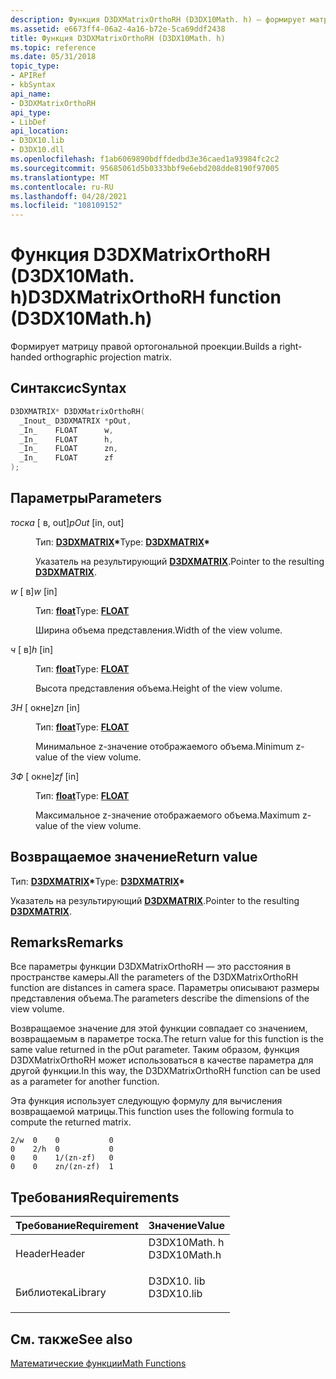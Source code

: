 ```yaml
---
description: Функция D3DXMatrixOrthoRH (D3DX10Math. h) — формирует матрицу правой ортогональной проекции.
ms.assetid: e6673ff4-06a2-4a16-b72e-5ca69ddf2438
title: Функция D3DXMatrixOrthoRH (D3DX10Math. h)
ms.topic: reference
ms.date: 05/31/2018
topic_type:
- APIRef
- kbSyntax
api_name:
- D3DXMatrixOrthoRH
api_type:
- LibDef
api_location:
- D3DX10.lib
- D3DX10.dll
ms.openlocfilehash: f1ab6069890bdffdedbd3e36caed1a93984fc2c2
ms.sourcegitcommit: 95685061d5b0333bbf9e6ebd208dde8190f97005
ms.translationtype: MT
ms.contentlocale: ru-RU
ms.lasthandoff: 04/28/2021
ms.locfileid: "108109152"
---
```

# <a name="d3dxmatrixorthorh-function-d3dx10mathh"></a><span data-ttu-id="b3aa9-103">Функция D3DXMatrixOrthoRH (D3DX10Math. h)</span><span class="sxs-lookup"><span data-stu-id="b3aa9-103">D3DXMatrixOrthoRH function (D3DX10Math.h)</span></span>

<span data-ttu-id="b3aa9-104">Формирует матрицу правой ортогональной проекции.</span><span class="sxs-lookup"><span data-stu-id="b3aa9-104">Builds a right-handed orthographic projection matrix.</span></span>

## <a name="syntax"></a><span data-ttu-id="b3aa9-105">Синтаксис</span><span class="sxs-lookup"><span data-stu-id="b3aa9-105">Syntax</span></span>


```C++
D3DXMATRIX* D3DXMatrixOrthoRH(
  _Inout_ D3DXMATRIX *pOut,
  _In_    FLOAT      w,
  _In_    FLOAT      h,
  _In_    FLOAT      zn,
  _In_    FLOAT      zf
);
```



## <a name="parameters"></a><span data-ttu-id="b3aa9-106">Параметры</span><span class="sxs-lookup"><span data-stu-id="b3aa9-106">Parameters</span></span>

<dl> <dt>

<span data-ttu-id="b3aa9-107">*тоска* \[ в, out\]</span><span class="sxs-lookup"><span data-stu-id="b3aa9-107">*pOut* \[in, out\]</span></span>
</dt> <dd>

<span data-ttu-id="b3aa9-108">Тип: **[ **D3DXMATRIX**](../direct3d9/d3dxmatrix.md)\***</span><span class="sxs-lookup"><span data-stu-id="b3aa9-108">Type: **[**D3DXMATRIX**](../direct3d9/d3dxmatrix.md)\***</span></span>

<span data-ttu-id="b3aa9-109">Указатель на результирующий [**D3DXMATRIX**](d3d10-d3dxmatrix.md).</span><span class="sxs-lookup"><span data-stu-id="b3aa9-109">Pointer to the resulting [**D3DXMATRIX**](d3d10-d3dxmatrix.md).</span></span>

</dd> <dt>

<span data-ttu-id="b3aa9-110">*w* \[ в\]</span><span class="sxs-lookup"><span data-stu-id="b3aa9-110">*w* \[in\]</span></span>
</dt> <dd>

<span data-ttu-id="b3aa9-111">Тип: **[ **float**](../winprog/windows-data-types.md)**</span><span class="sxs-lookup"><span data-stu-id="b3aa9-111">Type: **[**FLOAT**](../winprog/windows-data-types.md)**</span></span>

<span data-ttu-id="b3aa9-112">Ширина объема представления.</span><span class="sxs-lookup"><span data-stu-id="b3aa9-112">Width of the view volume.</span></span>

</dd> <dt>

<span data-ttu-id="b3aa9-113">*ч* \[ в\]</span><span class="sxs-lookup"><span data-stu-id="b3aa9-113">*h* \[in\]</span></span>
</dt> <dd>

<span data-ttu-id="b3aa9-114">Тип: **[ **float**](../winprog/windows-data-types.md)**</span><span class="sxs-lookup"><span data-stu-id="b3aa9-114">Type: **[**FLOAT**](../winprog/windows-data-types.md)**</span></span>

<span data-ttu-id="b3aa9-115">Высота представления объема.</span><span class="sxs-lookup"><span data-stu-id="b3aa9-115">Height of the view volume.</span></span>

</dd> <dt>

<span data-ttu-id="b3aa9-116">*ЗН* \[ окне\]</span><span class="sxs-lookup"><span data-stu-id="b3aa9-116">*zn* \[in\]</span></span>
</dt> <dd>

<span data-ttu-id="b3aa9-117">Тип: **[ **float**](../winprog/windows-data-types.md)**</span><span class="sxs-lookup"><span data-stu-id="b3aa9-117">Type: **[**FLOAT**](../winprog/windows-data-types.md)**</span></span>

<span data-ttu-id="b3aa9-118">Минимальное z-значение отображаемого объема.</span><span class="sxs-lookup"><span data-stu-id="b3aa9-118">Minimum z-value of the view volume.</span></span>

</dd> <dt>

<span data-ttu-id="b3aa9-119">*ЗФ* \[ окне\]</span><span class="sxs-lookup"><span data-stu-id="b3aa9-119">*zf* \[in\]</span></span>
</dt> <dd>

<span data-ttu-id="b3aa9-120">Тип: **[ **float**](../winprog/windows-data-types.md)**</span><span class="sxs-lookup"><span data-stu-id="b3aa9-120">Type: **[**FLOAT**](../winprog/windows-data-types.md)**</span></span>

<span data-ttu-id="b3aa9-121">Максимальное z-значение отображаемого объема.</span><span class="sxs-lookup"><span data-stu-id="b3aa9-121">Maximum z-value of the view volume.</span></span>

</dd> </dl>

## <a name="return-value"></a><span data-ttu-id="b3aa9-122">Возвращаемое значение</span><span class="sxs-lookup"><span data-stu-id="b3aa9-122">Return value</span></span>

<span data-ttu-id="b3aa9-123">Тип: **[ **D3DXMATRIX**](../direct3d9/d3dxmatrix.md)\***</span><span class="sxs-lookup"><span data-stu-id="b3aa9-123">Type: **[**D3DXMATRIX**](../direct3d9/d3dxmatrix.md)\***</span></span>

<span data-ttu-id="b3aa9-124">Указатель на результирующий [**D3DXMATRIX**](d3d10-d3dxmatrix.md).</span><span class="sxs-lookup"><span data-stu-id="b3aa9-124">Pointer to the resulting [**D3DXMATRIX**](d3d10-d3dxmatrix.md).</span></span>

## <a name="remarks"></a><span data-ttu-id="b3aa9-125">Remarks</span><span class="sxs-lookup"><span data-stu-id="b3aa9-125">Remarks</span></span>

<span data-ttu-id="b3aa9-126">Все параметры функции D3DXMatrixOrthoRH — это расстояния в пространстве камеры.</span><span class="sxs-lookup"><span data-stu-id="b3aa9-126">All the parameters of the D3DXMatrixOrthoRH function are distances in camera space.</span></span> <span data-ttu-id="b3aa9-127">Параметры описывают размеры представления объема.</span><span class="sxs-lookup"><span data-stu-id="b3aa9-127">The parameters describe the dimensions of the view volume.</span></span>

<span data-ttu-id="b3aa9-128">Возвращаемое значение для этой функции совпадает со значением, возвращаемым в параметре тоска.</span><span class="sxs-lookup"><span data-stu-id="b3aa9-128">The return value for this function is the same value returned in the pOut parameter.</span></span> <span data-ttu-id="b3aa9-129">Таким образом, функция D3DXMatrixOrthoRH может использоваться в качестве параметра для другой функции.</span><span class="sxs-lookup"><span data-stu-id="b3aa9-129">In this way, the D3DXMatrixOrthoRH function can be used as a parameter for another function.</span></span>

<span data-ttu-id="b3aa9-130">Эта функция использует следующую формулу для вычисления возвращаемой матрицы.</span><span class="sxs-lookup"><span data-stu-id="b3aa9-130">This function uses the following formula to compute the returned matrix.</span></span>


```
2/w  0    0           0
0    2/h  0           0
0    0    1/(zn-zf)   0
0    0    zn/(zn-zf)  1
```



## <a name="requirements"></a><span data-ttu-id="b3aa9-131">Требования</span><span class="sxs-lookup"><span data-stu-id="b3aa9-131">Requirements</span></span>



| <span data-ttu-id="b3aa9-132">Требование</span><span class="sxs-lookup"><span data-stu-id="b3aa9-132">Requirement</span></span> | <span data-ttu-id="b3aa9-133">Значение</span><span class="sxs-lookup"><span data-stu-id="b3aa9-133">Value</span></span> |
|--------------------|-----------------------------------------------------------------------------------------|
| <span data-ttu-id="b3aa9-134">Header</span><span class="sxs-lookup"><span data-stu-id="b3aa9-134">Header</span></span><br/>  | <dl> <span data-ttu-id="b3aa9-135"><dt>D3DX10Math. h</dt></span><span class="sxs-lookup"><span data-stu-id="b3aa9-135"><dt>D3DX10Math.h</dt></span></span> </dl> |
| <span data-ttu-id="b3aa9-136">Библиотека</span><span class="sxs-lookup"><span data-stu-id="b3aa9-136">Library</span></span><br/> | <dl> <span data-ttu-id="b3aa9-137"><dt>D3DX10. lib</dt></span><span class="sxs-lookup"><span data-stu-id="b3aa9-137"><dt>D3DX10.lib</dt></span></span> </dl>   |



## <a name="see-also"></a><span data-ttu-id="b3aa9-138">См. также</span><span class="sxs-lookup"><span data-stu-id="b3aa9-138">See also</span></span>

<dl> <dt>

[<span data-ttu-id="b3aa9-139">Математические функции</span><span class="sxs-lookup"><span data-stu-id="b3aa9-139">Math Functions</span></span>](d3d10-graphics-reference-d3dx10-functions-math.md)
</dt> </dl>

 

 
